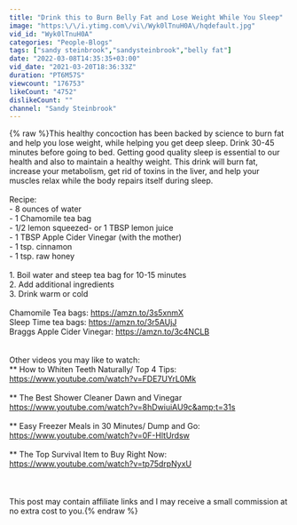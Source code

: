 ```yaml
---
title: "Drink this to Burn Belly Fat and Lose Weight While You Sleep"
image: "https:\/\/i.ytimg.com\/vi\/Wyk0lTnuH0A\/hqdefault.jpg"
vid_id: "Wyk0lTnuH0A"
categories: "People-Blogs"
tags: ["sandy steinbrook","sandysteinbrook","belly fat"]
date: "2022-03-08T14:35:35+03:00"
vid_date: "2021-03-20T18:36:33Z"
duration: "PT6M57S"
viewcount: "176753"
likeCount: "4752"
dislikeCount: ""
channel: "Sandy Steinbrook"
---
```

{% raw %}This healthy concoction has been backed by science to burn fat and help you lose weight, while helping you get deep sleep. Drink 30-45 minutes before going to bed. Getting good quality sleep is essential to our health and also to maintain a healthy weight. This drink will burn fat,  increase your metabolism, get rid of toxins in the liver,  and help your muscles relax while the body repairs itself during sleep. <br /><br />Recipe:<br />- 8 ounces of water<br />- 1 Chamomile tea bag <br />- 1/2 lemon squeezed- or 1 TBSP lemon juice<br />- 1 TBSP Apple Cider Vinegar (with the mother)<br />- 1 tsp. cinnamon<br />- 1 tsp. raw honey<br /><br />1. Boil water and steep tea bag for 10-15 minutes<br />2. Add additional ingredients<br />3. Drink warm or cold<br /><br />Chamomile Tea bags: <a rel="nofollow" target="blank" href="https://amzn.to/3s5xnmX">https://amzn.to/3s5xnmX</a><br />Sleep Time tea bags: <a rel="nofollow" target="blank" href="https://amzn.to/3r5AUjJ">https://amzn.to/3r5AUjJ</a><br />Braggs Apple Cider Vinegar: <a rel="nofollow" target="blank" href="https://amzn.to/3c4NCLB">https://amzn.to/3c4NCLB</a><br /><br /><br />Other videos you may like to watch:<br />** How to Whiten Teeth Naturally/ Top 4 Tips:<br /><a rel="nofollow" target="blank" href="https://www.youtube.com/watch?v=FDE7UYrL0Mk">https://www.youtube.com/watch?v=FDE7UYrL0Mk</a><br /><br />** The Best Shower Cleaner Dawn and Vinegar<br /><a rel="nofollow" target="blank" href="https://www.youtube.com/watch?v=8hDwiuiAU9c&amp;t=31s">https://www.youtube.com/watch?v=8hDwiuiAU9c&amp;t=31s</a><br /><br />** Easy Freezer Meals in 30 Minutes/ Dump and Go:<br /><a rel="nofollow" target="blank" href="https://www.youtube.com/watch?v=0F-HltUrdsw">https://www.youtube.com/watch?v=0F-HltUrdsw</a><br /><br />** The Top Survival Item to Buy Right Now:<br /><a rel="nofollow" target="blank" href="https://www.youtube.com/watch?v=tp75drpNyxU">https://www.youtube.com/watch?v=tp75drpNyxU</a><br /><br /><br /><br />This post may contain affiliate links and I may receive a small commission at no extra cost to you.{% endraw %}
